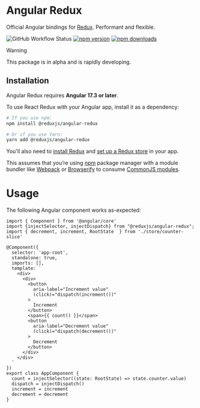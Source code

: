 # Angular Redux

Official Angular bindings for [Redux](https://github.com/reduxjs/redux).
Performant and flexible.


![GitHub Workflow Status](https://img.shields.io/github/actions/workflow/status/reduxjs/angular-redux/test.yml?style=flat-square) [![npm version](https://img.shields.io/npm/v/@reduxjs/angular.svg?style=flat-square)](https://www.npmjs.com/package/@reduxjs/angular)
[![npm downloads](https://img.shields.io/npm/dm/@reduxjs/angular.svg?style=flat-square)](https://www.npmjs.com/package/@reduxjs/angular)

> [!WARNING]  
> This package is in alpha and is rapidly developing.

## Installation

Angular Redux requires **Angular 17.3 or later**.

To use React Redux with your Angular app, install it as a dependency:

```bash
# If you use npm:
npm install @reduxjs/angular-redux

# Or if you use Yarn:
yarn add @reduxjs/angular-redux
```

You'll also need to [install Redux](https://redux.js.org/introduction/installation) and [set up a Redux store](https://redux.js.org/recipes/configuring-your-store/) in your app.

This assumes that you’re using [npm](http://npmjs.com/) package manager
with a module bundler like [Webpack](https://webpack.js.org/) or
[Browserify](http://browserify.org/) to consume [CommonJS
modules](https://webpack.js.org/api/module-methods/#commonjs).

# Usage

The following Angular component works as-expected:

```angular-ts
import { Component } from '@angular/core'
import {injectSelector, injectDispatch} from "@reduxjs/angular-redux";
import { decrement, increment, RootState  } from './store/counter-slice'

@Component({
  selector: 'app-root',
  standalone: true,
  imports: [],
  template: `
    <div>
      <div>
        <button
          aria-label="Increment value"
          (click)="dispatch(increment())"
        >
          Increment
        </button>
        <span>{{ count() }}</span>
        <button
          aria-label="Decrement value"
          (click)="dispatch(decrement())"
        >
          Decrement
        </button>
      </div>
    </div>
  `
})
export class AppComponent {
  count = injectSelector((state: RootState) => state.counter.value)
  dispatch = injectDispatch()
  increment = increment
  decrement = decrement
}
```
